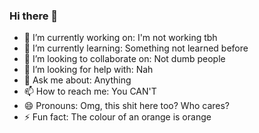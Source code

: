 ### Hi there 👋


- 🔭 I’m currently working on: I'm not working tbh
- 🌱 I’m currently learning: Something not learned before
- 👯 I’m looking to collaborate on: Not dumb people
- 🤔 I’m looking for help with: Nah
- 💬 Ask me about: Anything
- 📫 How to reach me: You CAN'T
- 😄 Pronouns: Omg, this shit here too? Who cares?
- ⚡ Fun fact: The colour of an orange is orange
